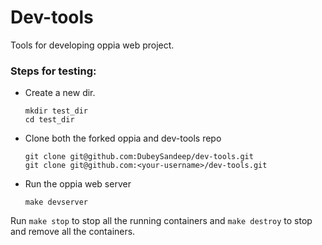 # Dev-tools

Tools for developing oppia web project.

### Steps for testing:
- Create a new dir.

    ```
    mkdir test_dir
    cd test_dir
    ```
- Clone both the forked oppia and dev-tools repo

    ```
    git clone git@github.com:DubeySandeep/dev-tools.git
    git clone git@github.com:<your-username>/dev-tools.git
    ```
- Run the oppia web server

    ```
    make devserver
    ```

Run `make stop` to stop all the running containers and `make destroy` to stop and remove all the containers.


